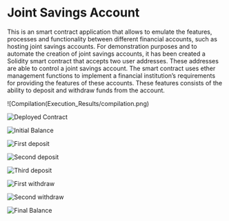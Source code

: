 # Joint Savings Account

This is an smart contract application that allows to emulate the features, processes and functionality between different financial accounts, such as hosting joint savings accounts. 
For demonstration purposes and to automate the creation of joint savings accounts, it has been created a Solidity smart contract that accepts two user addresses. These addresses are able to control a joint savings account. The smart contract uses ether management functions to implement a financial institution’s requirements for providing the features of these accounts. These features consists of the ability to deposit and withdraw funds from the account.
<br>

![Compilation(Execution_Results/compilation.png)
<br>

![Deployed Contract](deployed_contract.png)
<br>

![Initial Balance](remix_initial_blce.png)
<br>

![First deposit](deposite_1.png)
<br>

![Second deposit](deposite_2.png)
<br>

![Third deposit](deposite_3.png)
<br>

![First withdraw](withdraw_1.png)
<br>

![Second withdraw](withdraw_2.png)
<br>

![Final Balance](remix_end_blce.png)



